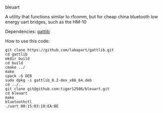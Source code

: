 bleuart

A utility that functions similar to rfcomm, but for cheap china bluetooth low energy uart bridges, such as the HM-10

Dependencies: [gattlib](https://github.com/labapart/gattlib)

How to use this code:
```
git clone https://github.com/labapart/gattlib.git
cd gattlib
mkdir build
cd build
cmake ../
make
cpack -G DEB
sudo dpkg -i gattlib_0.2-dev_x86_64.deb 
cd ../..
git clone git@github.com:tiger12506/bleuart.git
cd bleuart
make
bluetoothctl
./uart 00:15:83:10:EA:BE
```
